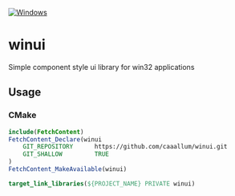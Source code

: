 [![Windows](https://github.com/caaallum/winui/actions/workflows/build.yml/badge.svg)](https://github.com/caaallum/winui/actions/workflows/build.yml)
# winui

Simple component style ui library for win32 applications

## Usage
### CMake
```cmake 
include(FetchContent)
FetchContent_Declare(winui
    GIT_REPOSITORY      https://github.com/caaallum/winui.git
    GIT_SHALLOW         TRUE
)
FetchContent_MakeAvailable(winui)

target_link_libraries(${PROJECT_NAME} PRIVATE winui)
```